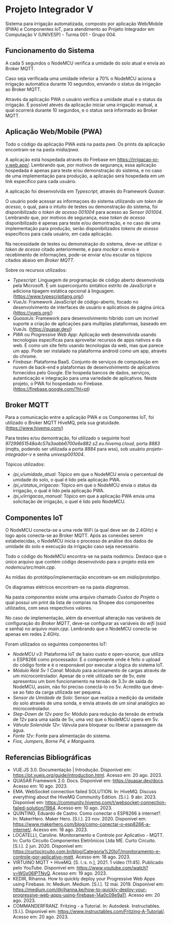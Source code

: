 # Projeto Integrador V

Sistema para irrigação automatizada, composto por aplicação Web/Mobile (PWA) e Componentes IoT, para atendimento ao Projeto Integrador em Computação V (UNIVESP) - Turma 001 - Grupo 004.

<!--  -->

## Funcionamento do Sistema

A cada 5 segundos o NodeMCU verifica a umidade do solo atual e envia ao Broker MQTT.

Caso seja verificada uma umidade inferior a 70% o NodeMCU aciona a irrigação automática durante 10 segundos, enviando o status da irrigação ao Broker MQTT.

Através da aplicação PWA o usuário verifica a umidade atual e o status da irrigação. É possível atevés da aplicação iniciar uma irrigação manual, a qual ocorrerá durante 10 segundos, e o status será informado ao Broker MQTT.

<!--  -->

## Aplicação Web/Mobile (PWA)

Todo o código da aplicação PWA está na pasta *pwa*. Os prints da aplicação encontram-se na pasta *midia/pwa*.

A aplicação está hospedada através do Firebase em https://irrigacao-pi-v.web.app/. Lembrando que, por motivos de segurança, essa aplicação hospedada é apenas para teste e/ou demonstração do sistema, e no caso de uma implementação para produção, a aplicação será hospedada em um link específico para cada usuário.

A aplicação foi desenvolvida em *Typescript*, através do Framework *Quasar*.

O usuário pode acessar as informaçoes do sistema utilizando um *token de acesso*, o qual, para o intuito de testes ou demonstração do sistema, foi disponibilizado o *token de acesso 001004* para acesso ao *Sensor 001004*. Lembrando que, por motivos de segurança, esse *token de acesso* disponibilizado é apenas para teste e/ou demontração, e no caso de uma implementação para produção, serão disponibilizados *tokens de acesso* específicos para cada usuário, em cada aplicação.

Na necessidade de testes ou demonstração do sistema, deve-se utilizar o *token de acesso* citado anteriormente, e para *mockar* o envio e recebimento de informações, pode-se enviar e/ou escutar os tópicos citados abaixo em *Broker MQTT*.

Sobre os recursos utilizados:
- *Typescript*: Linguagem de programação de código aberto desenvolvida pela Microsoft. É um superconjunto sintático estrito de JavaScript e adiciona tipagem estática opcional à linguagem. (https://www.typescriptlang.org/)
- *VueJs*: Framework JavaScript de código-aberto, focado no desenvolvimento de interfaces de usuário e aplicativos de página única. (https://vuejs.org/)
- *QuasarJs*: Framework para desenvolvimento híbrido com um incrível suporte a criação de aplicações para multiplas plataformas, baseado em VueJs. (https://quasar.dev/)
- *PWA* ou *Progressive Web App*: Aplicação web desenvolvida usando tecnologias específicas para aproveitar recursos de apps nativos e da web. É como um site feito usando tecnologias da web, mas que parece um app. Pode ser instalado na plataforma android como um app, através do chrome.
- *Firebase*: Plataforma BaaS. Conjunto de serviços de computação em nuvem de back-end e plataformas de desenvolvimento de aplicativos fornecidos pelo Google. Ele hospeda bancos de dados, serviços, autenticação e integração para uma variedade de aplicativos. Neste projeto, o PWA foi hospedado no Firebase. (https://firebase.google.com/?hl=pt)

<!--  -->

## Broker MQTT

Para a comunicação entre a aplicação PWA e os Componentes IoT, foi utilizado o Broker MQTT HiveMQ, pela sua gratuidade. (https://www.hivemq.com/)

Para testes e/ou demontração, foi utilizado o seguinte host *97299651548a4c57a3aabb6700e6e882.s2.eu.hivemq.cloud*, porta *8883* (mqtts, podendo ser utilizada a porta *8884* para wss), sob usuário *projeto-integrador-v* e senha *univesp001004*.

Tópicos utilizados:
- */pi_v/umidade_atual*: Tópico em que o NodeMCU envia o percentual de umidade do solo, o qual é lido pela aplicação PWA.
- */pi_v/status_irrigacao*: Tópico em que o NodeMCU envia o status da irrigação, o qual é lido pela aplicação PWA.
- */pi_v/irrigacao_manual*: Tópico em que a aplicação PWA envia uma solicitação de irrigação, o quel é lido pelo NodeMCU.

<!--  -->

## Componentes IoT

O NodeMCU conecta-se a uma rede WiFi (a qual deve ser de 2.4GHz) e logo após conecta-se ao Broker MQTT. Após as conexões serem estabelecidas, o NodeMCU inicia o processo de análise dos dados de umidade do solo e execução da irrigação caso seja necessário.

Todo o código do NodeMCU encontra-se na pasta *nodemcu*. Destaco que o único arquivo que contém código desenvolvido para o projeto está em *nodemcu/src/main.cpp*.

As mídias do protótipo/implementação encontram-se em *midia/prototipo*.

Os diagramas elétricos encontram-se na pasta *diagramas*.

Na pasta *componentes* existe uma arquivo chamado *Custos do Projeto* o qual possui um print da lista de compras na Shopee dos componentes utilizados, com seus respectivos valores.

No caso de implementação, além da enventual alteração nas variáveis de configuração do *Broker MQTT*, deve-se configurar as variáveis do *wifi* (ssid e senha) no arquivo *main.cpp*. Lembrando que o NodeMCU conecta-se apenas em redes 2.4GHz.

Foram utilizados os seguintes componentes IoT:
- *NodeMCU v3*: Plataforma IoT de baixo custo e open-source, que utiliza o ESP8266 como processador. É o componente onde é feito o upload do código fonte e é o responsável por executar a lógica do sistema IoT.
- *Módulo Relé 5v 1 Canal*: Módulo para acionamento de cargas através de um microcontrolador. Apesar de o relé utilizado ser de 5v, este apresentou um bom funcionamento na tensão de 3.3v de saída do NodeMCU, assim, não foi preciso conectá-lo no 5v. Acredito que deve-se ao fato da carga utilizada ser pequena.
- *Sensor de Umidade de Solo*: Sensor que realiza a medição da umidade do solo através de uma sonda, e envia através de um sinal analógico ao microcontrolador.
- *Step-Down de 12v para 5v*: Módulo para redução da tensão de entrada de 12v para uma saída de 5v, uma vez que o NodeMCU opera em 5v.
- *Válvula Solenóide 12v*: Válvula para bloquear ou liberar a passagem da água.
- *Fonte 12v*: Fonte para alimentação do sistema.
- *Fios, Jumpers, Borne P4, e Mangueira*.

<!--  -->

## Referencias Bibliográficas

- VUE.JS 3.0. Documentação | Introdução. Disponível em: https://pt.vuejs.org/guide/introduction.html. Acesso em: 20 ago. 2023.
- QUASAR Framework 2.0. Docs. Disponível em: https://quasar.dev/docs. Acesso em: 10 ago. 2023.
- EMA. WebSocket connection failed SOLUTION. ln: HiveMQ. Discuss everything about the HiveMQ Community Edition. [S.l.]. 9 abr. 2023. Disponível em: https://community.hivemq.com/t/websocket-connection-failed-solution/1964. Acesso em: 10 ago. 2023.
- QUINTINO, Eduardo de Castro. Como conectar o ESP8266 à internet?. ln: MakerHero. Maker Hero. [S.l.]. 23 nov. 2020. Disponível em: https://www.makerhero.com/blog/como-conectar-o-esp8266-a-internet/. Acesso em: 18 ago. 2023.
- LOCATELLI, Caroline. Monitoramento e Controle por Aplicativo - MQTT. ln: Curto Circuito Componentes Eletrônicos Ltda ME. Curto Circuito. [S.l.]. 2 jun. 2020. Disponível em: https://curtocircuito.com.br/blog/Categoria%20IoT/monitoramento-e-controle-por-aplicativo-mqtt. Acesso em: 18 ago. 2023.
- VIRTUINO MQTT + HiveMQ. [S. l.:s. n.], 2021. 1 vídeo (11:45). Publicado pelo YouTube. Disponível em: https://www.youtube.com/watch?v=WGx06lPTNyQ. Acesso em: 19 ago. 2023.
- KEDIR, Rihanna. How to quickly deploy your Progressive Web Apps using Firebase. ln: Medium. Medium. [S.l.]. 12 mai. 2019. Disponível em: https://medium.com/@rihanna.ke/how-to-quickly-deploy-your-progressive-web-apps-using-firebase-14a0c09e9a11. Acesso em: 20 ago. 2023.
- COMMANDERFRANZ. Fritzing - a Tutorial. ln: Autodesk. Instructables. [S.l.]. Disponível em: https://www.instructables.com/Fritzing-A-Tutorial/. Acesso em: 20 ago. 2023.
